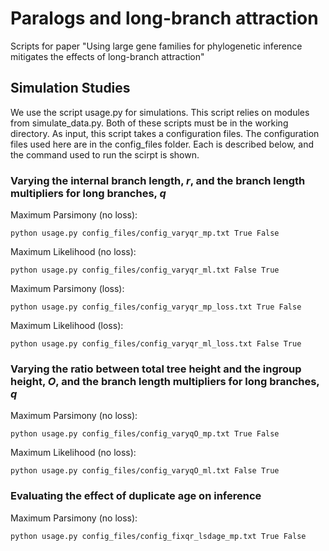 # Paralogs and long-branch attraction

Scripts for paper "Using large gene families for phylogenetic inference mitigates the effects of long-branch attraction"

## Simulation Studies

We use the script usage.py for simulations.
This script relies on modules from simulate_data.py.
Both of these scripts must be in the working directory.
As input, this script takes a configuration files.
The configuration files used here are in the config_files folder.
Each is described below, and the command used to run the scirpt is shown.

### Varying the internal branch length, *r*, and the branch length multipliers for long branches, *q*

Maximum Parsimony (no loss): 
```
python usage.py config_files/config_varyqr_mp.txt True False
```

Maximum Likelihood (no loss):
```
python usage.py config_files/config_varyqr_ml.txt False True
```

Maximum Parsimony (loss): 
```
python usage.py config_files/config_varyqr_mp_loss.txt True False
```

Maximum Likelihood (loss):
```
python usage.py config_files/config_varyqr_ml_loss.txt False True
```

### Varying the ratio between total tree height and the ingroup height, *O*, and the branch length multipliers for long branches, *q*

Maximum Parsimony (no loss):
```
python usage.py config_files/config_varyqO_mp.txt True False
```

Maximum Likelihood (no loss):
```
python usage.py config_files/config_varyqO_ml.txt False True
```

### Evaluating the effect of duplicate age on inference

Maximum Parsimony (no loss):
```
python usage.py config_files/config_fixqr_lsdage_mp.txt True False
```
